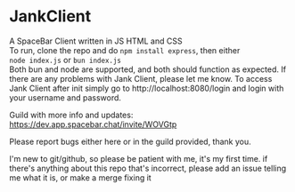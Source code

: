 # JankClient
A SpaceBar Client written in JS HTML and CSS  
To run, clone the repo and do `npm install express`, then either  
`node index.js`
or
`bun index.js`  
Both bun and node are supported, and both should function as expected. If there are any problems with Jank Client, please let me know. To access Jank Client after init simply go to http://localhost:8080/login and login with your username and password.

Guild with more info and updates:
https://dev.app.spacebar.chat/invite/WOVGtp

Please report bugs either here or in the guild provided, thank you.

I'm new to git/github, so please be patient with me, it's my first time. if there's anything about this repo that's incorrect, please add an issue telling me what it is, or make a merge fixing it
